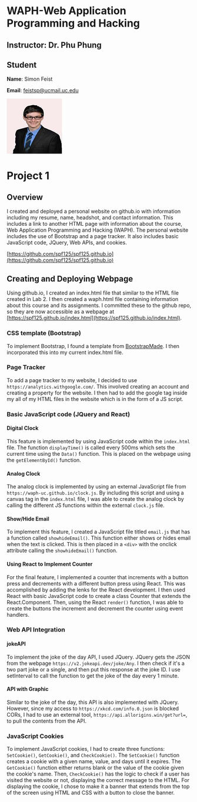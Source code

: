 # WAPH-Web Application Programming and Hacking

## Instructor: Dr. Phu Phung

## Student

**Name**: Simon Feist

**Email**: feistsp@ucmail.uc.edu

![Simon's headshot](images/Headshot.jpg)

# Project 1
## Overview

I created and deployed a personal website on github.io with information including my resume, name, headshot, and contact information. This includes a link to another HTML page with information about the course, Web Application Programming and Hacking (WAPH). The personal website includes the use of Bootstrap and a page tracker. It also includes basic JavaScript code, JQuery, Web APIs, and cookies.

[https://github.com/spf125/spf125.github.io](https://github.com/spf125/spf125.github.io)

## Creating and Deploying Webpage

Using github.io, I created an index.html file that similar to the HTML file created in Lab 2. I then created a waph.html file containing information about this course and its assignments. I committed these to the github repo, so they are now accessible as a webpage at [https://spf125.github.io/index.html](https://spf125.github.io/index.html).

### CSS template (Bootstrap)

To implement Bootstrap, I found a template from [BootstrapMade](https://bootstrapmade.com/). I then incorporated this into my current index.html file.

### Page Tracker

To add a page tracker to my website, I decided to use `https://analytics.withgoogle.com/`. This involved creating an account and creating a property for the website. I then had to add the google tag inside my all of my HTML files in the website which is in the form of a JS script. 

### Basic JavaScript code (JQuery and React)

#### Digital Clock

This feature is implemented by using JavaScript code within the `index.html` file. The function `displayTime()` is called every 500ms which sets the current time using the `Data()` function. This is placed on the webpage using the `getElementById()` function.

#### Analog Clock

The analog clock is implemented by using an external JavaScript file from `https://waph-uc.github.io/clock.js`. By including this script and using a canvas tag in the `index.html` file, I was able to create the analog clock by calling the different JS functions within the external `clock.js` file.

#### Show/Hide Email

To implement this feature, I created a JavaScript file titled `email.js` that has a function called `showhideEmail()`. This function either shows or hides email when the text is clicked. This is then placed in a `<div>` with the onclick attribute calling the `showhideEmail()` function.

#### Using React to Implement Counter

For the final feature, I implemented a counter that increments with a button press and decrements with a different button press using React. This was accomplished by adding the lenks for the React development. I then used React with basic JavaScript code to create a class Counter that extends the React.Component. Then, using the React `render()` function, I was able to create the buttons the increment and decrement the counter using event handlers.

### Web API Integration

#### jokeAPI

To implement the joke of the day API, I used JQuery. JQuery gets the JSON from the webpage `https://v2.jokeapi.dev/joke/Any`. I then check if it's a two part joke or a single, and then put this response at the joke ID. I use setInterval to call the function to get the joke of the day every 1 minute.

#### API with Graphic

Similar to the joke of the day, this API is also implemented with JQuery. However, since my access to `https://xkcd.com/info.0.json` is blocked CORs, I had to use an external tool, `https://api.allorigins.win/get?url=`, to pull the contents from the API. 

### JavaScript Cookies

To implement JavaScript cookies, I had to create three functions: `SetCookie()`, `GetCookie()`, and `CheckCookie()`. The `SetCookie()` function creates a cookie with a given name, value, and days until it expires. The `GetCookie()` function either returns blank or the value of the cookie given the cookie's name. Then, `CheckCookie()` has the logic to check if a user has visited the website or not, displaying the correct message to the HTML. For displaying the cookie, I chose to make it a banner that extends from the top of the screen using HTML and CSS with a button to close the banner. 
